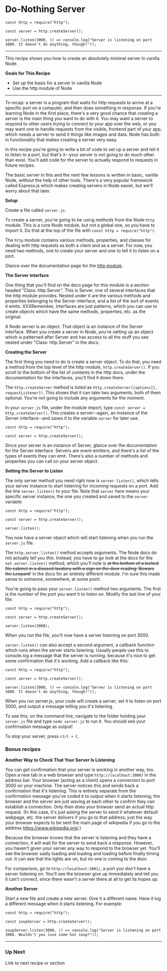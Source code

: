 
# Do-Nothing Server

```
const http = require("http");

const server = http.createServer();

server.listen(3000, () => console.log("Server is listening on port 3000. It doesn't do anything, though!"));

```

___

This recipe shows you how to create an absolutely minimal server in vanilla Node. 

**Goals for This Recipe**
* Set up the basis for a server in vanilla Node
* Use the http module of Node

___

To recap: a server is a program that waits for http requests to arrive at a specific port on a computer, and then does something in response. If you're learning Node in the first place, there's a very good chance that creating a server is the main thing you want to do with it. You may want a server to respond to other users trying to connect to your app over the web, or you may want one to handle requests from the visible, frontend part of your app, which needs a server to send it things like images and data. Node has built-in functionality that makes creating a server very easy.

In this recipe you're going to write a bit of code to set up a server and tell it to listen to a port, but that's it--your server is not going to do much other than exist. You'll add code for the server to actually respond to requests in future recipes. 

The basic server in this and the next few lessons is written in basic, vanilla Node, without the help of other tools. There's a very popular framework called Express.js which makes creating servers in Node easier, but we'll worry about that later.

**Setup**

Create a file called `server.js`. 

To create a server, you're going to be using methods from the Node `http` module. This is a core Node module, but not a global one, so you have to import it. Do that at the top of the file with `const http = require("http")`. 

The `http` module contains various methods, properties, and classes for dealing with http requests as both a client and as a server. For now, you need two methods, one to create your server and one to tell it to listen on a port. 

Glance over the documentation page for the [http module](https://nodejs.org/docs/latest/api/http.html).




**The Server interface**

One thing that you'll find on the docs page for this module is a section headed "Class: http.Server". This is Server, one of several interfaces that the http module provides. Nested under it are the various methods and properties belonging to the Server interface, and a list of the sort of events it emits. XXXRemember, interfaces are just patterns, which you can use to create objects which have the same methods, properties, etc. as the original.

A Node server is an object. That object is an instance of the Server interface. When you create a server in Node, you're setting up an object which is patterned after Server and has access to all the stuff you see nested under "Class: http.Server" in the docs. 

**Creating the Server**

The first thing you need to do is create a server object. To do that, you need a method from the top level of the http module, `http.createServer()`. If you scroll to the bottom of the list of contents in the http docs, under the documentation for the interfaces, you'll find it down there.

The `http.createServer` method is listed as `http.createServer([options][, requestListener])`. This shows that it can take two arguments, both of them optional. You're not going to include any arguments for the moment. 

In your `server.js` file, under the module import, type `const server = http.createServer()`. This creates a server--again, an instance of the Server interface--and saves it to the variable `server` for later use. 

```
const http = require("http");

const server = http.createServer();

```
Since your server is an instance of Server, glance over the documentation for the Server interface. Servers are event emitters, and there's a list of the types of events they can emit. There's also a number of methods and properties you can call on your server object. 

**Setting the Server to Listen**

The only server method you need right now is `server.listen()`, which tells your server instance to start listening for incoming requests on a port. Add the line `server.listen()` to your file. Note that `server` here means your specific server instance, the one you created and saved to the `server` variable.

```
const http = require("http");

const server = http.createServer();

server.listen();
```
You now have a server object which will start listening when you run the `server.js` file.

The `http.server.listen()` method accepts arguments. The Node docs do not actually tell you this. Instead, you have to go look at the docs for the `net.server.listen()` method, which you'll note is ~~at the bottom of a locked file cabinet in a disused lavatory with a sign on the door reading 'Beware the Leopard'~~ in the docs for an entirely different module. I'm sure this made sense to someone, somewhere, at some point. 

You're going to pass your `server.listen()` method two arguments. The first is the number of the port you want it to listen on. Modify the last line of your file: 
```
const http = require("http");

const server = http.createServer();

server.listen(3000);
```
When you run the file, you'll now have a server listening on port 3000. 

`server.listen()` can also accept a second argument, a callback function which runs when the server starts listening. Usually people use this to console.log a message that the server is running, because it's nice to get some confirmation that it's working. Add a callback like this: 
```
const http = require("http");

const server = http.createServer();

server.listen(3000, () => console.log("Server is listening on port 3000. It doesn't do anything, though!"));
```
When you run server.js, your code will create a server, set it to listen on port 3000, and output a message telling you it's listening.

To see this, on the command line, navigate to the folder holding your `server.js` file and type `node server.js` to run it. You should see your confirmation message as output!

To stop your server, press `ctrl + C`.

### Bonus recipes

**Another Way to Check That Your Server Is Listening**

You can get confirmation that your server is working in another way, too. Open a new tab in a web browser and type `http://localhost:3000/` in the address bar. Your browser (acting as a client) opens a connection to port 3000 on your machine. The server notices this and sends back a confirmation that it's listening. This is entirely separate from the confirmation message you've coded it to output when it starts listening; the browser and the server are just waving at each other to confirm they can establish a connection. Only then does your browser send an actual http request. (In this case, it's just asking the server to send it whatever default webpage, etc. the server delivers if you go to that address, just the way your browser expects to be sent the main page of wikipedia if you go to the address https://www.wikipedia.org/.)

Because the browser knows that the server is listening and they have a connection, it will wait for the server to send back a response. However, you haven't given your server any way to respond to the browser yet. You'll see the browser sadly loading and loading and loading before finally timing out. It can see that the lights are on, but no one is coming to the door. 

For comparison, go to `http://localhost:3001/`, a port you *don't* have a server listening on. You'll see the browser give up immediately and tell you it can't connect, since there wasn't a server there at all to get its hopes up.

**Another Server**

Start a new file and create a new server. Give it a different name. Have it log a different message when it starts listening. For example: 

```
const http = require("http");

const soupServer = http.createServer();

soupServer.listen(3000, () => console.log("Server is listening on port 3000. Wouldn't you love some hot soup?"));

```


___

### Up Next

Link to next recipe or section
